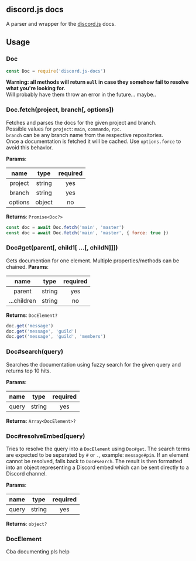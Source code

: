 ## discord.js docs

A parser and wrapper for the [discord.js](https://github.com/discordjs/discord.js) docs.

## Usage

### Doc

```js
const Doc = require('discord.js-docs')
```
**Warning: all methods will return `null` in case they somehow fail to resolve what you're looking for.**\
Will probably have them throw an error in the future... maybe..

### Doc.fetch(project, branch[, options])
Fetches and parses the docs for the given project and branch.\
Possible values for `project`: `main`, `commando`, `rpc`.\
`branch` can be any branch name from the respective repositories.\
Once a documentation is fetched it will be cached. Use `options.force` to avoid this behavior.

**Params**:

|name   |type  |required|
|:-----:|:----:|:------:|
|project|string|yes     |
|branch |string|yes     |
|options|object|no      |

**Returns**: `Promise<Doc?>`

```js
const doc = await Doc.fetch('main', 'master')
const doc = await Doc.fetch('main', 'master', { force: true })
```

### Doc#get(parent[, child1[ ...[, childN]]])
Gets documention for one element. Multiple properties/methods can be chained.
**Params**:

|name       |type  |required|
|:---------:|:----:|:------:|
|parent     |string|yes     |
|...children|string|no      |

**Returns**: `DocElement?`

```js
doc.get('message')
doc.get('message', 'guild')
doc.get('message', 'guild', 'members')
```

### Doc#search(query)
Searches the documentation using fuzzy search for the given query and returns top 10 hits.

**Params**:

|name   |type  |required|
|:-----:|:----:|:------:|
|query  |string|yes     |

**Returns**: `Array<DocElement>?`

### Doc#resolveEmbed(query)
Tries to resolve the query into a `DocElement` using `Doc#get`. The search terms are expected to be separated by `#` or `.`, example: `message#pin`. If an element cannot be resolved, falls back to `Doc#search`. The result is then formatted into an object representing a Discord embed which can be sent directly to a Discord channel.

**Params**:

|name   |type  |required|
|:-----:|:----:|:------:|
|query  |string|yes     |

**Returns**: `object?`

### DocElement
Cba documenting pls help







